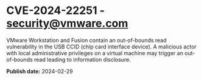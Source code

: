 # CVE-2024-22251 - security@vmware.com

VMware Workstation and Fusion contain an out-of-bounds read vulnerability in the USB CCID (chip card interface device). A malicious actor with local administrative privileges on a virtual machine may trigger an out-of-bounds read leading to information disclosure.













**Publish date:** 2024-02-29
